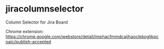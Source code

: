 # jiracolumnselector
Column Selector for Jira Board

Chrome extension:
https://chrome.google.com/webstore/detail/imphacfmmdcaijhaoclekogljkpcoaic/publish-accepted
